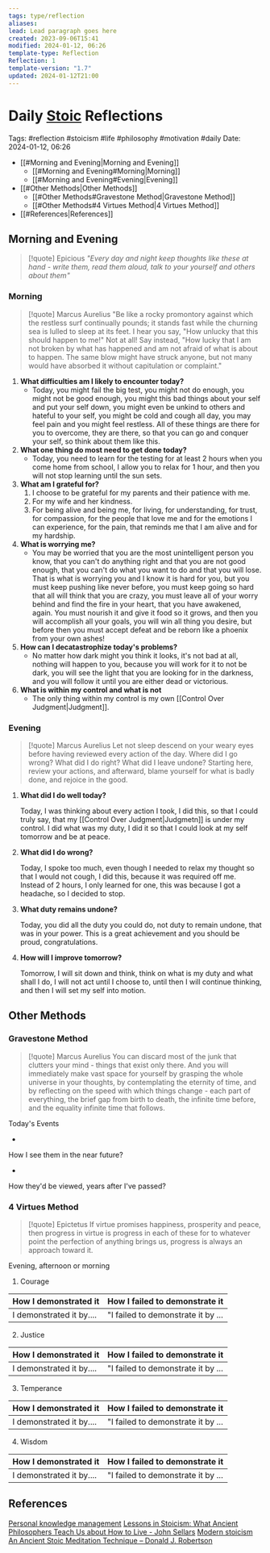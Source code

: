 ```yaml
---
tags: type/reflection
aliases: 
lead: Lead paragraph goes here
created: 2023-09-06T15:41
modified: 2024-01-12, 06:26
template-type: Reflection
Reflection: 1
template-version: "1.7"
updated: 2024-01-12T21:00
---
```

# Daily [Stoic](../SLIP-BOX/Stoicism.md) Reflections

Tags:  #reflection #stoicism #life #philosophy #motivation #daily 
Date: 2024-01-12, 06:26

- [[#Morning and Evening|Morning and Evening]]
	- [[#Morning and Evening#Morning|Morning]]
	- [[#Morning and Evening#Evening|Evening]]
- [[#Other Methods|Other Methods]]
	- [[#Other Methods#Gravestone Method|Gravestone Method]]
	- [[#Other Methods#4 Virtues Method|4 Virtues Method]]
- [[#References|References]]


## Morning and Evening

> [!quote] Epicious 
> _"Every day and night keep thoughts like these at hand - write them, read them aloud, talk to your yourself and others about them"_

### Morning

> [!quote] Marcus Aurelius
> "Be like a rocky promontory against which the restless surf continually pounds; it stands fast while the churning sea is lulled to sleep at its feet. I hear you say, "How unlucky that this should happen to me!" Not at all! Say instead, "How lucky that I am not broken by what has happened and am not afraid of what is about to happen. The same blow might have struck anyone, but not many would have absorbed it without capitulation or complaint."

1. **What difficulties am I likely to encounter today?**
	- Today, you might fail the big test, you might not do enough, you might not be good enough, you might this bad things about your self and put your self down, you might even be unkind to others and hateful to your self, you might be cold and cough all day, you may feel pain and you might feel restless. All of these things are there for you to overcome, they are there, so that you can go and conquer your self, so think about them like this.
2. **What one thing do most need to get done today?**
	- Today, you need to learn for the testing for at least 2 hours when you come home from school, I allow you to relax for 1 hour, and then you will not stop learning until the sun sets. 
1. **What am I grateful for?**
	1. I choose to be grateful for my parents and their patience with me.
	2. For my wife and her kindness.
	3. For being alive and being me, for living, for understanding, for trust, for compassion, for the people that love me and for the emotions I can experience, for the pain, that reminds me that I am alive and for my hardship. 
2. **What is worrying me?**
	- You may be worried that you are the most unintelligent person you know, that you can't do anything right and that you are not good enough, that you can't do what you want to do and that you will lose. That is what is worrying you and I know it is hard for you, but you must keep pushing like never before, you must keep going so hard that all will think that you are crazy, you must leave all of your worry behind and find the fire in your heart, that you have awakened, again. You must nourish it and give it food so it grows, and then you will accomplish all your goals, you will win all thing you desire, but before then you must accept defeat and be reborn like a phoenix from your own ashes!
3. **How can I decatastrophize today's problems?**
	- No matter how dark might you think it looks, it's not bad at all, nothing will happen to you, because you will work for it to not be dark, you will see the light that you are looking for in the darkness, and you will follow it until you are either dead or victorious. 
4. **What is within my control and what is not**
	- The only thing within my control is my own [[Control Over Judgment|Judgment]].

### Evening

> [!quote] Marcus Aurelius
> Let not sleep descend on your weary eyes before having reviewed every action of the day. Where did I go wrong? What did I do right? What did I leave undone? Starting here, review your actions, and afterward, blame yourself for what is badly done, and rejoice in the good.

1. **What did I do well today?**

	Today, I was thinking about every action I took, I did this, so that I could truly say, that my [[Control Over Judgment|Judgmetn]] is under my control. I did what was my duty, I did it so that I could look at my self tomorrow and be at peace.  

2. **What did I do wrong?**

	Today, I spoke too much, even though I needed to relax my thought so that I would not cough, I did this, because it was required off me. Instead of 2 hours, I only learned for one, this was because I got a headache, so I decided to stop.

4. **What duty remains undone?**

	Today, you did all the duty you could do, not duty to remain undone, that was in your power. This is a great achievement and you should be proud, congratulations.

6. **How will I improve tomorrow?**

	Tomorrow, I will sit down and think, think on what is my duty and what shall I do, I will not act until I choose to, until then I will continue thinking, and then I will set my self into motion.

## Other Methods

### Gravestone Method

> [!quote] Marcus Aurelius
> You can discard most of the junk that clutters your mind - things that exist only there. And you will immediately make vast space for yourself by grasping the whole universe in your thoughts, by contemplating the eternity of time, and by reflecting on the speed with which things change - each part of everything, the brief gap from birth to death, the infinite time before, and the equality infinite time that follows. 

Today's Events 

-

How I see them in the near future? 

-

How they'd be viewed, years after I've passed?

### 4 Virtues Method

> [!quote] Epictetus 
> If virtue promises happiness, prosperity and peace, then progress in virtue is progress in each of these for to whatever point the perfection of anything brings us, progress is always an approach toward it.

Evening, afternoon or morning

1. Courage 

| How I demonstrated it  | How I failed to demonstrate it |
| ------------------- | ---------------- |
| I demonstrated it by....                 | "I failed to demonstrate it by ...              |

2. Justice

| How I demonstrated it  | How I failed to demonstrate it |
| ------------------- | ---------------- |
| I demonstrated it by....                 | "I failed to demonstrate it by ...             

3. Temperance

| How I demonstrated it  | How I failed to demonstrate it |
| ------------------- | ---------------- |
| I demonstrated it by....                 | "I failed to demonstrate it by ...             

4. Wisdom

| How I demonstrated it  | How I failed to demonstrate it |
| ------------------- | ---------------- |
| I demonstrated it by....                 | "I failed to demonstrate it by ...             

## References

[Personal knowledge management](Personal%20knowledge%20management.md)
[Lessons in Stoicism: What Ancient Philosophers Teach Us about How to Live - John Sellars](https://books.google.cz/books/about/Lessons_in_Stoicism.html?id=ky84zQEACAAJ&redir_esc=y)
[Modern stoicism](https://modernstoicism.com/)
[An Ancient Stoic Meditation Technique – Donald J. Robertson](https://donaldrobertson.name/2017/03/22/an-ancient-stoic-meditation-technique/)


